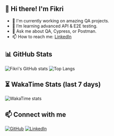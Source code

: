 ## 👋 Hi there! I'm Fikri

- 🔭 I'm currently working on amazing QA projects.
- 🌱 I’m learning advanced API & E2E testing.
- 💬 Ask me about QA, Cypress, or Postman.
- 📫 How to reach me: [LinkedIn](https://www.linkedin.com/in/fikri-achmad-fauzi)

## 📊 GitHub Stats

![Fikri's GitHub stats](https://github-readme-stats-fikriaz.vercel.app/api?username=Fikriaz&show_icons=true&theme=radical)
![Top Langs](https://github-readme-stats-fikriaz.vercel.app/api/top-langs/?username=Fikriaz&layout=compact&theme=radical)


## ⏳ WakaTime Stats (last 7 days)

<!-- Replace wakatime_username with your real WakaTime username -->
![WakaTime stats](https://github-readme-stats.vercel.app/api/wakatime?username=Fikriaz&theme=radical)

## 📫 Connect with me

[![GitHub](https://img.shields.io/badge/GitHub-000?logo=github&logoColor=white)](https://github.com/Fikriaz)
[![LinkedIn](https://img.shields.io/badge/LinkedIn-0A66C2?logo=linkedin&logoColor=white)](https://www.linkedin.com/in/fikri-achmad-fauzi)
